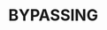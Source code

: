# BYPASSING

<html>
    <body>
        <img src="Phone Storage/DCMM/Restored/ TB_IMG_1636792973799" alt="">
        </body>
     </html>
